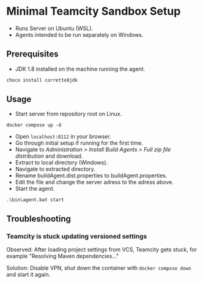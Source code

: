 # Minimal Teamcity Sandbox Setup

- Runs Server on Ubuntu (WSL).
- Agents intended to be run separately on Windows.

## Prerequisites

- JDK 1.8 installed on the machine running the agent.

```bash
choco install corretto8jdk
```

## Usage

- Start server from repository root on Linux.

```
docker compose up -d
```

- Open `localhost:8112` in your browser.
- Go through initial setup if running for the first time.
- Navigate to _Administration > Install Build Agents > Full zip file distribution_ and download.
- Extract to local directory (Windows).
- Navigate to extracted directory.
- Rename buildAgent.dist.properties to buildAgent.properties.
- Edit the file and change the server adress to the adress above.
- Start the agent.

```pwsh
.\bin\agent.bat start
```

## Troubleshooting

### Teamcity is stuck updating versioned settings

Observed: After loading project settings from VCS, Teamcity gets stuck, for example "Resolving Maven dependencies..."

Solution: Disable VPN, shut down the container with `docker compose down` and start it again.
